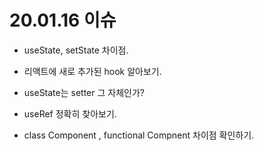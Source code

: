 # 20.01.16 이슈


* useState, setState 차이점.

* 리액트에 새로 추가된 hook 알아보기.

* useState는 setter 그 자체인가?

* useRef 정확히 찾아보기.

* class Component , functional Compnent 차이점 확인하기.

